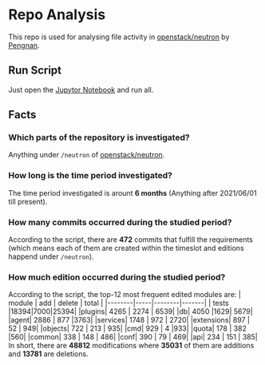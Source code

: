 # Repo Analysis
This repo is used for analysing file activity in [openstack/neutron](https://github.com/openstack/neutron) by [Pengnan](pengnan.fan@mail.mcgill.ca). 

## Run Script
Just open the [Jupytor Notebook](./RepoAnalysis.ipynb) and run all.

## Facts
### Which parts of the repository is investigated?
Anything under `/neutron` of [openstack/neutron](https://github.com/openstack/neutron).

### How long is the time period investigated?
The time period investigated is arount **6 months** (Anything after 2021/06/01 till present).

### How many commits occurred during the studied period?
According to the script, there are **472** commits that fulfill the requirements (which means each of them are created within the timeslot and editions happend under `/neutron`).

### How much edition occurred during the studied period?
According to the script, the top-12 most frequent edited modules are:
| module | add | delete | total |
|--------|-----|--------|-------|
| tests  |18394|7000|25394|
|plugins| 4265 | 2274 | 6539|
|db| 4050 |1629| 5679|
|agent| 2886 | 877 |3763|
|services| 1748 | 972 | 2720|
|extensions| 897 | 52 | 949|
|objects| 722 | 213 | 935|
|cmd| 929 | 4 |933|
|quota| 178 | 382 |560|
|common| 338 | 148 | 486|
|conf| 390 | 79 | 469|
|api| 234 | 151 | 385|  
In short, there are **48812** modifications where **35031** of them are additions and **13781** are deletions.